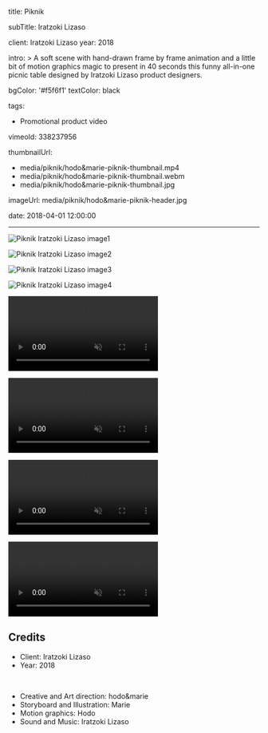 title: Piknik

subTitle: Iratzoki Lizaso

client: Iratzoki Lizaso
year: 2018

intro: >
  A soft scene with hand-drawn frame by frame animation and a little bit of motion graphics magic to present in 40 seconds this funny all-in-one picnic table designed by Iratzoki Lizaso product designers.

bgColor: '#f5f6f1'
textColor: black

tags:
  - Promotional product video

vimeoId: 338237956

thumbnailUrl:
  - media/piknik/hodo&marie-piknik-thumbnail.mp4
  - media/piknik/hodo&marie-piknik-thumbnail.webm
  - media/piknik/hodo&marie-piknik-thumbnail.jpg

imageUrl: media/piknik/hodo&marie-piknik-header.jpg

date: 2018-04-01 12:00:00

---

<!-- This is a 2x gallery sample -->
<!-- Always add a linebreak between images -->
<!-- It needs two images between paragraph tags -->
<div class="gallery gallery-2">

![Piknik Iratzoki Lizaso image1](/media/piknik/hodo&marie-piknik-1.jpg)

![Piknik Iratzoki Lizaso image2](/media/piknik/hodo&marie-piknik-2.jpg)


</div>


<!-- This is a 2x gallery sample -->
<!-- Always add a linebreak between images -->
<!-- It needs two images between paragraph tags -->
<div class="gallery gallery-2">

![Piknik Iratzoki Lizaso image3](/media/piknik/hodo&marie-piknik-3.jpg)

![Piknik Iratzoki Lizaso image4](/media/piknik/hodo&marie-piknik-4.jpg)


</div>



<!-- This is a 2x VIDEO gallery -->
<!-- Always add a linebreak between images -->
<!-- It needs two images between paragraph tags -->
<div class="gallery gallery-video  gallery-2">

<p>
	<video playsinline="playsinline" muted>
			<source src="/media/piknik/hodo&marie-piknik-05.mp4" type="video/mp4">
			<source src="/media/piknik/hodo&marie-piknik-05.webm" type="video/webm">
	</video>
</p>

<p>
	<video playsinline="playsinline" muted>
			<source src="/media/piknik/hodo&marie-piknik-6.mp4" type="video/mp4">
			<source src="/media/piknik/hodo&marie-piknik-6.webm" type="video/webm">
	</video>
</p>


</div>



<!-- This is a 2x VIDEO gallery -->
<!-- Always add a linebreak between images -->
<!-- It needs two images between paragraph tags -->
<div class="gallery gallery-video  gallery-2">

<p>
	<video playsinline="playsinline" muted>
			<source src="/media/piknik/hodo&marie-piknik-7.mp4" type="video/mp4">
			<source src="/media/piknik/hodo&marie-piknik-7.webm" type="video/webm">
	</video>
</p>

<p>
	<video playsinline="playsinline" muted>
			<source src="/media/piknik/hodo&marie-piknik-8.mp4" type="video/mp4">
			<source src="/media/piknik/hodo&marie-piknik-8.webm" type="video/webm">
	</video>
</p>


</div>



<!-- Sample credits secion -->
## Credits

* Client: Iratzoki Lizaso
* Year: 2018  
  
<br>

* Creative and Art direction: hodo&marie
* Storyboard and Illustration: Marie
* Motion graphics: Hodo
* Sound and Music: Iratzoki Lizaso